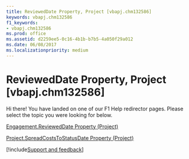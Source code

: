 ```yaml
---
title: ReviewedDate Property, Project [vbapj.chm132586]
keywords: vbapj.chm132586
f1_keywords:
- vbapj.chm132586
ms.prod: office
ms.assetid: d2259ee5-0c16-4b1b-b7b5-4a050f29a012
ms.date: 06/08/2017
ms.localizationpriority: medium
---
```



# ReviewedDate Property, Project [vbapj.chm132586]

Hi there! You have landed on one of our F1 Help redirector pages. Please select the topic you were looking for below.

[Engagement.ReviewedDate Property (Project)](https://msdn.microsoft.com/library/a7cddc80-6ebe-7fd7-553c-ad7f478b8cab%28Office.15%29.aspx)

[Project.SpreadCostsToStatusDate Property (Project)](https://msdn.microsoft.com/library/e8e42269-3cba-46bd-d600-ea66b7b762c6%28Office.15%29.aspx)

[!include[Support and feedback](~/includes/feedback-boilerplate.md)]